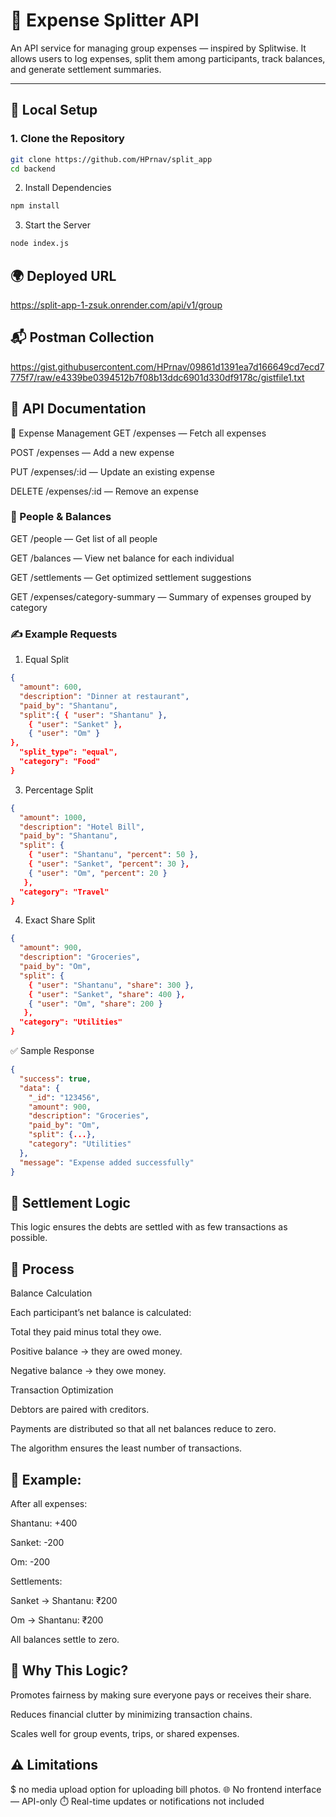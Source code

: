 # 💸 Expense Splitter API

An API service for managing group expenses — inspired by Splitwise. It allows users to log expenses, split them among participants, track balances, and generate settlement summaries.

---

## 🚀 Local Setup

### 1. Clone the Repository

```bash
git clone https://github.com/HPrnav/split_app
cd backend
```
2. Install Dependencies
```bash
npm install
```
3. Start the Server
```bash
node index.js
```
## 🌍 Deployed URL
https://split-app-1-zsuk.onrender.com/api/v1/group

## 📬 Postman Collection
https://gist.githubusercontent.com/HPrnav/09861d1391ea7d166649cd7ecd7775f7/raw/e4339be0394512b7f08b13ddc6901d330df9178c/gistfile1.txt

## 📘 API Documentation
📌 Expense Management
GET /expenses — Fetch all expenses

POST /expenses — Add a new expense

PUT /expenses/:id — Update an existing expense

DELETE /expenses/:id — Remove an expense

### 👥 People & Balances
GET /people — Get list of all people

GET /balances — View net balance for each individual

GET /settlements — Get optimized settlement suggestions

GET /expenses/category-summary — Summary of expenses grouped by category

### ✍️ Example Requests
1. Equal Split
```json
{
  "amount": 600,
  "description": "Dinner at restaurant",
  "paid_by": "Shantanu",
  "split":{ { "user": "Shantanu" },
    { "user": "Sanket" },
    { "user": "Om" }
},
  "split_type": "equal",
  "category": "Food"
}
```
3. Percentage Split
```json
{
  "amount": 1000,
  "description": "Hotel Bill",
  "paid_by": "Shantanu",
  "split": {
    { "user": "Shantanu", "percent": 50 },
    { "user": "Sanket", "percent": 30 },
    { "user": "Om", "percent": 20 }
   },
  "category": "Travel"
}
```
4. Exact Share Split
``` json
{
  "amount": 900,
  "description": "Groceries",
  "paid_by": "Om",
  "split": {
    { "user": "Shantanu", "share": 300 },
    { "user": "Sanket", "share": 400 },
    { "user": "Om", "share": 200 }
   },
  "category": "Utilities"
}
```
✅ Sample Response
``` json
{
  "success": true,
  "data": {
    "_id": "123456",
    "amount": 900,
    "description": "Groceries",
    "paid_by": "Om",
    "split": {...},
    "category": "Utilities"
  },
  "message": "Expense added successfully"
}
```
## 🔄 Settlement Logic
This logic ensures the debts are settled with as few transactions as possible.

## 🔢 Process
Balance Calculation

Each participant’s net balance is calculated:

Total they paid minus total they owe.

Positive balance → they are owed money.

Negative balance → they owe money.

Transaction Optimization

Debtors are paired with creditors.

Payments are distributed so that all net balances reduce to zero.

The algorithm ensures the least number of transactions.

## 🧾 Example:
After all expenses:

Shantanu: +400

Sanket: -200

Om: -200

Settlements:

Sanket → Shantanu: ₹200

Om → Shantanu: ₹200

All balances settle to zero.

## 🧠 Why This Logic?
Promotes fairness by making sure everyone pays or receives their share.

Reduces financial clutter by minimizing transaction chains.

Scales well for group events, trips, or shared expenses.

## ⚠️ Limitations
$ no media upload option for uploading bill photos.
🌐 No frontend interface — API-only
⏱️ Real-time updates or notifications not included


